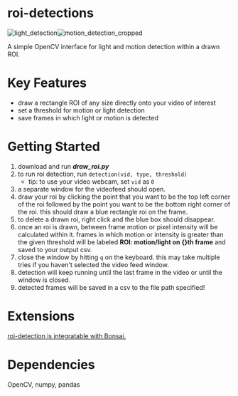 # roi-detections
![light_detection](https://github.com/vtsai881/roi-detections/assets/87097162/10c269ac-a663-4e31-a183-796e36614322)![motion_detection_cropped](https://github.com/vtsai881/roi-detections/assets/87097162/4aa19e0d-b600-44b5-b23f-b885418dab8b)

A simple OpenCV interface for light and motion detection within a drawn ROI.

# Key Features
- draw a rectangle ROI of any size directly onto your video of interest
- set a threshold for motion or light detection 
- save frames in which light or motion is detected

# Getting Started
1. download and run **_draw_roi.py_**
2. to run roi detection, run `detection(vid, type, threshold)`
   - tip: to use your video webcam, set `vid` as `0`
4. a separate window for the videofeed should open.
5. draw your roi by clicking the point that you want to be the top left corner of the roi followed by the point you want to be the bottom right corner of the roi. this should draw a blue rectangle roi on the frame.
6. to delete a drawn roi, right click and the blue box should disappear.
7. once an roi is drawn, between frame motion or pixel intensity will be calculated within it. frames in which motion or intensity is greater than the given threshold will be labeled **ROI: motion/light on {}th frame** and saved to your output csv.
8. close the window by hitting `q` on the keyboard. this may take multiple tries if you haven't selected the video feed window.
9. detection will keep running until the last frame in the video or until the window is closed.
10. detected frames will be saved in a csv to the file path specified!
 
# Extensions
[roi-detection is integratable with Bonsai.](https://github.com/vtsai881/roi-detections/tree/main/bonsai)

# Dependencies
OpenCV, numpy, pandas
